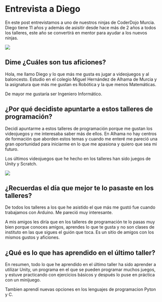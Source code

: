 # Entrevista a Diego

En este post entrevistamos a uno de nuestros ninjas de CoderDojo Murcia. Diego tiene 11 años y además de asisitir desde hace más de 2 años a todos los talleres, este año se convertirá en mentor para ayudar a los nuevos ninjas.

![](1.png)

## Dime ¿Cuáles son tus aficiones? 

Hola, me llamo Diego y lo que más me gusta es jugar a videojuegos y al baloncesto. Estudio en el colegio Miguel Hernández de Alhama de Murcia y la asignatura que más me gustan es Robótica y la que menos Matemáticas.

De mayor me gustaría ser Ingeniero Informático.

## ¿Por qué decidiste apuntarte a estos talleres de programación?

Decidí apuntarme a estos talleres de programación porque me gustan los videojuegos y me interesaba saber más de ellos. En Alhama no hay centros de formación que aborden estos temas y cuando me enteré me pareció una gran oportunidad para iniciarme en lo que me apasiona y quiero que sea mi futuro.

Los últimos videojuegos que he hecho en los talleres han sido juegos de Unity y Scratch.

![](2.png)

## ¿Recuerdas el día que mejor te lo pasaste en los talleres?

De todos los talleres a los que he asistido el que más me gustó fue cuando trabajamos con Arduino. Me pareció muy interesante.

A mis amigos les diría que en los talleres de programación te lo pasas muy bien porque conoces amigos, aprendes lo que te gusta y no son clases de instituto en las que sigues el guión que toca. Es un sitio de amigos con los mismos gustos y aficiones.

## ¿Qué es lo que has aprendido en el último taller?

En resumen, todo lo que he aprendido en el último taller ha sido aprender a utilizar Unity, un programa en el que se pueden programar muchos juegos, y estuve practicando con ejercicios básicos y después lo puse en práctica con un minijuego.

Tambien aprendí nuevas opciones en los lenguajes de programacion Pyton y C.